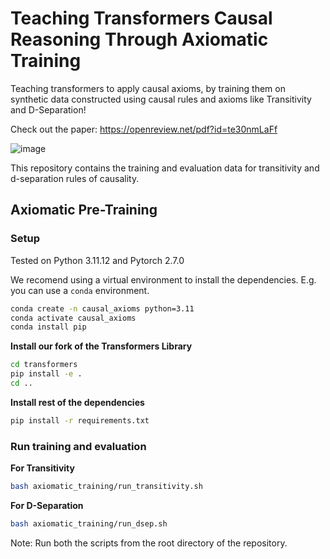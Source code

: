 # Teaching Transformers Causal Reasoning Through Axiomatic Training

Teaching transformers to apply causal axioms, by training them on synthetic data constructed using causal rules and axioms like Transitivity and D-Separation! 

Check out the paper: https://openreview.net/pdf?id=te30nmLaFf

![image](https://github.com/user-attachments/assets/e1d503a1-9794-4f72-9959-5d49dc58be9c)


This repository contains the training and evaluation data for transitivity and d-separation rules of causality.

## Axiomatic Pre-Training

### Setup

Tested on Python 3.11.12 and Pytorch 2.7.0

We recomend using a virtual environment to install the dependencies. E.g. you can use a `conda` environment.

```bash
conda create -n causal_axioms python=3.11
conda activate causal_axioms
conda install pip
```

**Install our fork of the Transformers Library**

```bash
cd transformers
pip install -e .
cd ..
```

**Install rest of the dependencies**
```bash
pip install -r requirements.txt
```

### Run training and evaluation

**For Transitivity**

```bash
bash axiomatic_training/run_transitivity.sh
```

**For D-Separation**

```bash
bash axiomatic_training/run_dsep.sh
```

Note: Run both the scripts from the root directory of the repository.